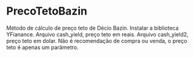 # PrecoTetoBazin
Método de cálculo de preço teto de Décio Bazin.
Instalar a biblioteca YFianance.
Arquivo cash_yield, preço teto em reais.
Arquivo cash_yield2, preço teto em dolar.
Não é recomendação de compra ou venda, o preço teto é apenas um parâmetro.
